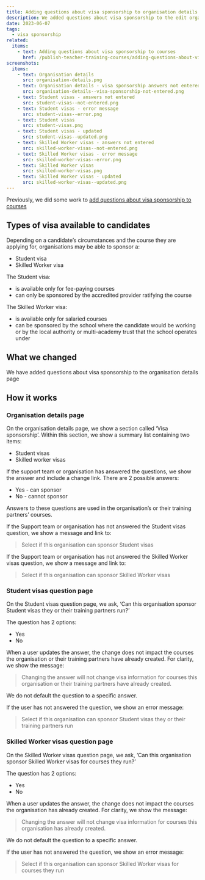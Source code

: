 ```yaml
---
title: Adding questions about visa sponsorship to organisation details
description: We added questions about visa sponsorship to the edit organisation flow
date: 2023-06-07
tags:
  - visa sponsorship
related:
  items:
    - text: Adding questions about visa sponsorship to courses
      href: /publish-teacher-training-courses/adding-questions-about-visa-sponsorship-to-courses/
screenshots:
  items:
    - text: Organisation details
      src: organisation-details.png
    - text: Organisation details - visa sponsorship answers not entered
      src: organisation-details--visa-sponsorship-not-entered.png
    - text: Student visas - answers not entered
      src: student-visas--not-entered.png
    - text: Student visas - error message
      src: student-visas--error.png
    - text: Student visas
      src: student-visas.png
    - text: Student visas - updated
      src: student-visas--updated.png
    - text: Skilled Worker visas - answers not entered
      src: skilled-worker-visas--not-entered.png
    - text: Skilled Worker visas - error message
      src: skilled-worker-visas--error.png
    - text: Skilled Worker visas
      src: skilled-worker-visas.png
    - text: Skilled Worker visas - updated
      src: skilled-worker-visas--updated.png
---
```


Previously, we did some work to [add questions about visa sponsorship to courses](/publish-teacher-training-courses/adding-questions-about-visa-sponsorship-to-courses/)

## Types of visa available to candidates

Depending on a candidate’s circumstances and the course they are applying for, organisations may be able to sponsor a:

- Student visa
- Skilled Worker visa

The Student visa:

- is available only for fee-paying courses
- can only be sponsored by the accredited provider ratifying the course

The Skilled Worker visa:

- is available only for salaried courses
- can be sponsored by the school where the candidate would be working or by the local authority or multi-academy trust that the school operates under


## What we changed

We have added questions about visa sponsorship to the organisation details page

## How it works

### Organisation details page

On the organisation details page, we show a section called ‘Visa sponsorship’. Within this section, we show a summary list containing two items:

- Student visas
- Skilled worker visas

If the support team or organisation has answered the questions, we show the answer and include a change link. There are 2 possible answers:

- Yes - can sponsor
- No - cannot sponsor

Answers to these questions are used in the organisation’s or their training partners’ courses.

If the Support team or organisation has not answered the Student visas question, we show a message and link to:

> Select if this organisation can sponsor Student visas

If the Support team or organisation has not answered the Skilled Worker visas question, we show a message and link to:

> Select if this organisation can sponsor Skilled Worker visas

### Student visas question page

On the Student visas question page, we ask, ‘Can this organisation sponsor Student visas they or their training partners run?’

The question has 2 options:

- Yes
- No

When a user updates the answer, the change does not impact the courses the organisation or their training partners have already created. For clarity, we show the message:

> Changing the answer will not change visa information for courses this organisation or their training partners have already created.

We do not default the question to a specific answer.

If the user has not answered the question, we show an error message:

> Select if this organisation can sponsor Student visas they or their training partners run

### Skilled Worker visas question page

On the Skilled Worker visas question page, we ask, ‘Can this organisation sponsor Skilled Worker visas for courses they run?’

The question has 2 options:

- Yes
- No

When a user updates the answer, the change does not impact the courses the organisation has already created. For clarity, we show the message:

> Changing the answer will not change visa information for courses this organisation has already created.

We do not default the question to a specific answer.

If the user has not answered the question, we show an error message:

> Select if this organisation can sponsor Skilled Worker visas for courses they run
